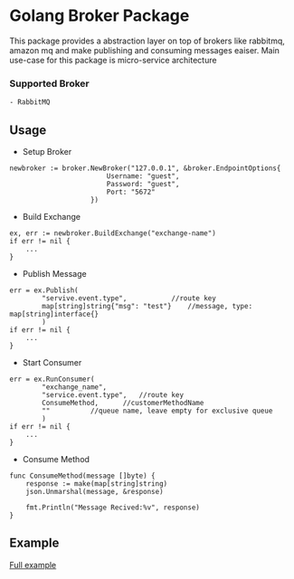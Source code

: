 # Golang Broker Package

This package provides a abstraction layer on top of brokers like rabbitmq, amazon mq and make publishing and consuming messages eaiser. Main use-case for this package is micro-service architecture

### Supported Broker
	- RabbitMQ

## Usage

- Setup Broker
```
newbroker := broker.NewBroker("127.0.0.1", &broker.EndpointOptions{
						Username: "guest", 
						Password: "guest", 
						Port: "5672"
					})
```

- Build Exchange
```
ex, err := newbroker.BuildExchange("exchange-name")
if err != nil {
	...
}
```

- Publish Message
```
err = ex.Publish(
		"servive.event.type", 			//route key
		map[string]string{"msg": "test"} 	//message, type: map[string]interface{}
		)
if err != nil {
	...
}	
```

- Start Consumer
```
err = ex.RunConsumer(
		"exchange_name", 
		"service.event.type", 	//route key
		ConsumeMethod, 		//customerMethodName
		"" 			//queue name, leave empty for exclusive queue
		)
if err != nil {
	...
}
```

- Consume Method
```
func ConsumeMethod(message []byte) {
	response := make(map[string]string)
	json.Unmarshal(message, &response) 

	fmt.Println("Message Recived:%v", response)
}
```

## Example
[Full example](example/)
